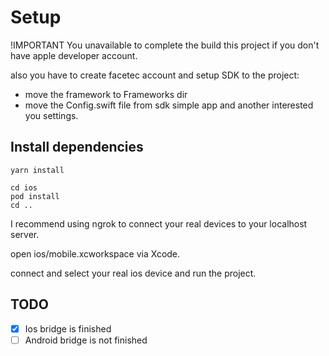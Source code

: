 # Setup

!IMPORTANT You unavailable to complete the build this project if you don't have apple developer account.

also you have to create facetec account and setup SDK to the project:

- move the framework to Frameworks dir
- move the Config.swift file from sdk simple app and another interested you settings.

## Install dependencies

```:bash
yarn install
```

```:bash
cd ios
pod install
cd ..
```

I recommend using ngrok to connect your real devices to your localhost server.

open ios/mobile.xcworkspace via Xcode.

connect and select your real ios device and run the project.

## TODO

- [x] Ios bridge is finished
- [ ] Android bridge is not finished
